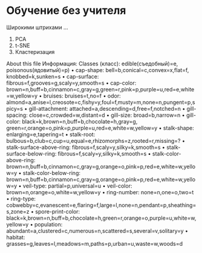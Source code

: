 # Обучение без учителя

Широкими штрихами ...
1. PCA
2. t-SNE
3. Кластеризация


About this file
Информация: 
Classes (класс): edible(съедобный)=e, poisonous(ядовитый)=p)
•	cap-shape: bell=b,conical=c,convex=x,flat=f, knobbed=k,sunken=s
•	cap-surface: fibrous=f,grooves=g,scaly=y,smooth=s 
•	cap-color: brown=n,buff=b,cinnamon=c,gray=g,green=r,pink=p,purple=u,red=e,white=w,yellow=y
•	bruises: bruises=t,no=f
•	odor: almond=a,anise=l,creosote=c,fishy=y,foul=f,musty=m,none=n,pungent=p,spicy=s
•	gill-attachment: attached=a,descending=d,free=f,notched=n
•	gill-spacing: close=c,crowded=w,distant=d
•	gill-size: broad=b,narrow=n
•	gill-color: black=k,brown=n,buff=b,chocolate=h,gray=g, green=r,orange=o,pink=p,purple=u,red=e,white=w,yellow=y
•	stalk-shape: enlarging=e,tapering=t
•	stalk-root: bulbous=b,club=c,cup=u,equal=e,rhizomorphs=z,rooted=r,missing=?
•	stalk-surface-above-ring: fibrous=f,scaly=y,silky=k,smooth=s
•	stalk-surface-below-ring: fibrous=f,scaly=y,silky=k,smooth=s
•	stalk-color-above-ring: brown=n,buff=b,cinnamon=c,gray=g,orange=o,pink=p,red=e,white=w,yellow=y
•	stalk-color-below-ring: brown=n,buff=b,cinnamon=c,gray=g,orange=o,pink=p,red=e,white=w,yellow=y
•	veil-type: partial=p,universal=u
•	veil-color: brown=n,orange=o,white=w,yellow=y
•	ring-number: none=n,one=o,two=t
•	ring-type: cobwebby=c,evanescent=e,flaring=f,large=l,none=n,pendant=p,sheathing=s,zone=z
•	spore-print-color: black=k,brown=n,buff=b,chocolate=h,green=r,orange=o,purple=u,white=w,yellow=y
•	population: abundant=a,clustered=c,numerous=n,scattered=s,several=v,solitary=y
•	habitat: grasses=g,leaves=l,meadows=m,paths=p,urban=u,waste=w,woods=d

